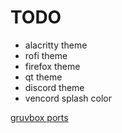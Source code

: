 # TODO

- alacritty theme
- rofi theme
- firefox theme
- qt theme
- discord theme
- vencord splash color

[gruvbox ports](https://github.com/morhetz/gruvbox-contrib)
